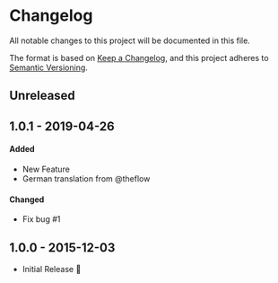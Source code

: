 # Changelog
All notable changes to this project will be documented in this file.

The format is based on [Keep a Changelog](https://keepachangelog.com/en/1.0.0/),
and this project adheres to [Semantic Versioning](https://semver.org/spec/v2.0.0.html).

## Unreleased

## 1.0.1 - 2019-04-26
#### Added
- New Feature
- German translation from @theflow

#### Changed
- Fix bug #1

## 1.0.0 - 2015-12-03
 - Initial Release 🎉
